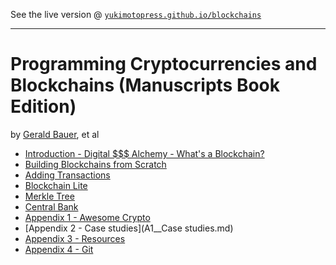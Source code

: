 
See the live version @ [`yukimotopress.github.io/blockchains`](http://yukimotopress.github.io/blockchains)

---

# Programming Cryptocurrencies and Blockchains (Manuscripts Book Edition)

by [Gerald Bauer](https://github.com/geraldb), et al


- [Introduction - Digital $$$ Alchemy - What's a Blockchain?](01__Introduction.md)
- [Building Blockchains from Scratch](02__Blockchains_from_scratch.md)
- [Adding Transactions](03__Transactions.md)
- [Blockchain Lite](04__Blockchain_lite.md)
- [Merkle Tree](05__Merkle_tree.md)
- [Central Bank](06__Central_bank.md)
- [Appendix 1 - Awesome Crypto](A1__Awesome_crypto.md)
- [Appendix 2 - Case studies](A1__Case studies.md)
- [Appendix 3 - Resources](A3__Resources.md)
- [Appendix 4 - Git](A4__Git.md)
